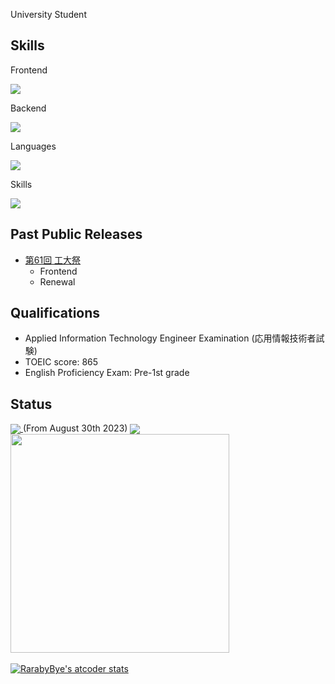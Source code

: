 University Student

<h2>Skills</h2>
<p>Frontend</p>
<a href="https://skillicons.dev">
  <img src="https://skillicons.dev/icons?i=html,css,js,ts,react,jquery" />
</a>
<p>Backend</p>
<a href="https://skillicons.dev">
  <img src="https://skillicons.dev/icons?i=nodejs,ruby" />
</a>
<p>Languages</p>
<a href="https://skillicons.dev">
  <img src="https://skillicons.dev/icons?i=c,cpp,java,py" />
</a>
<p>Skills</p>
<a href="https://skillicons.dev">
  <img src="https://skillicons.dev/icons?i=git,github,githubactions,firebase,gcp,postman,vscode,clion,eclipse,atom" />
</a>

<h2>Past Public Releases</h2>
<ul>
  <li>
    <a href="https://koudaisai.com/61st/">第61回 工大祭</a>
    <ul>
      <li>Frontend</li>
      <li>Renewal</li>
    </ul>
  </li>
<!--   <li>
    <a href="https://heatstroke.jp/">熱中症予測サイト</a>
    <ul>
      <li>Frontend(Designs, Graph using Apexcharts)</li>
      <li>Backend(API, Calculating estimations)</li>
    </ul>
  </li> -->
</ul>

<h2>Qualifications</h2>
<ul>
  <li>Applied Information Technology Engineer Examination (応用情報技術者試験)</li>
  <li>TOEIC score: 865</li>
  <li>English Proficiency Exam: Pre-1st grade</li>
</ul>

<h2>Status</h2>
<a href="https://wakatime.com/@4fc8088f-5a18-4f4b-99be-28a739b8cc1c">
  <img align="center" src="https://wakatime.com/badge/user/4fc8088f-5a18-4f4b-99be-28a739b8cc1c.svg" />
</a>
(From August 30th 2023)
<img align="center" src="https://github-readme-stats.vercel.app/api/top-langs/?username=MurakawaTakuya&layout=compact" />
<a href="https://github.com/Raraby/github-readme-stats">
  <img align="center" height="350" src="https://github-readme-stats.vercel.app/api/wakatime?username=@MurakawaTakuya&layout=compact" />
</a>
<br><br>
<a href="https://github.com/iwbc-mzk/atcoder-readme-stats">
  <img src="https://atcoder-readme-stats.vercel.app/stats/RarabyBye?show_history=5&width=300" alt="RarabyBye's atcoder stats" />
</a>



